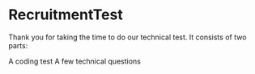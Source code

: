 # RecruitmentTest

Thank you for taking the time to do our technical test. It consists of two parts:

A coding test
A few technical questions
